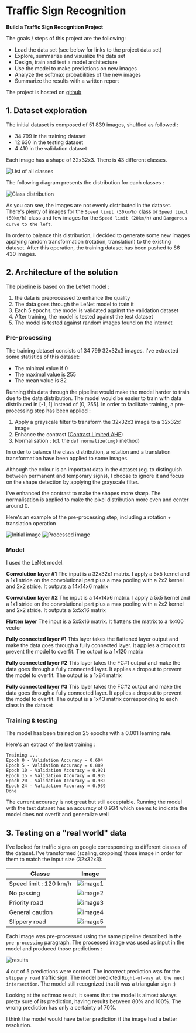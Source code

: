 # Traffic Sign Recognition


**Build a Traffic Sign Recognition Project**

The goals / steps of this project are the following:
* Load the data set (see below for links to the project data set)
* Explore, summarize and visualize the data set
* Design, train and test a model architecture
* Use the model to make predictions on new images
* Analyze the softmax probabilities of the new images
* Summarize the results with a written report

The project is hosted on [github](https://github.com/vwiart/self-driving-car-nanodegree-project2)

## 1. Dataset exploration

The initial dataset is composed of 51 839 images, shuffled as followed :
 - 34 799 in the training dataset
 - 12 630 in the testing dataset
 - 4 410 in the validation dataset

Each image has a shape of 32x32x3. There is 43 different classes.

![List of all classes][all_classes]

The following diagram presents the distribution for each classes : 

![Class distribution][class_distribution]

As you can see, the images are not evenly distributed in the dataset. There's plenty of images for the `Speed limit (30km/h)` class or `Speed limit (50km/h)` class and few images for the `Speed limit (20km/h)` and `Dangerous curve to the left`.

In order to balance this distribution, I decided to generate some new images applying random transformation (rotation, translation) to the existing dataset. After this operation, the training dataset has been pushed to 86 430 images.

## 2. Architecture of the solution

The pipeline is based on the LeNet model :
1. the data is preprocessed to enhance the quality
2. The data goes through the LeNet model to train it
3. Each 5 epochs, the model is validated against the validation dataset
4. After training, the model is tested against the test dataset
5. The model is tested against random images found on the internet

### Pre-processing

The training dataset consists of 34 799 32x32x3 images. I've extracted some statistics of this dataset: 
 - The minimal value if 0
 - The maximal value is 255
 - The mean value is 82

Running this data through the pipeline would make the model harder to train due to the data distribution. The model would be easier to train with data distributed in [-1, 1] instead of [0, 255]. In order to facilitate training, a pre-processing step has been applied :
 1. Apply a grayscale filter to transform the 32x32x3 image to a 32x32x1 image
 2. Enhance the contrast ([Contrast Limited AHE](https://en.wikipedia.org/wiki/Adaptive_histogram_equalization))
 3. Normalisation : (cf. the `def normalize(img)` method)

In order to balance the class distribution, a rotation and a translation transformation have been applied to some images. 

Although the colour is an important data in the dataset (eg. to distinguish between permanent and temporary signs), I choose to ignore it and focus on the shape detection by applying the grayscale filter.

I've enhanced the contrast to make the shapes more sharp. The normalisation is applied to make the pixel distribution more even and center around 0.

Here's an example of the pre-processing step, including a rotation + translation operation

![Initial image][initial_image]
![Processed image][transformed_image]

### Model

I used the LeNet model.

**Convolution layer #1**
The input is a 32x32x1 matrix. I apply a 5x5 kernel and a 1x1 stride on the convolutional part plus a max pooling with a 2x2 kernel and 2x2 stride. It outputs a 14x14x6 matrix

**Convolution layer #2**
The input is a 14x14x6 matrix. I apply a 5x5 kernel and a 1x1 stride on the convolutional part plus a max pooling with a 2x2 kernel and 2x2 stride. It outputs a 5x5x16 matrix

**Flatten layer**
The input is a 5x5x16 matrix. It flattens the matrix to a 1x400 vector

**Fully connected layer #1**
This layer takes the flattened layer output and make the data goes through a fully connected layer. It applies a dropout to prevent the model to overfit. The output is a 1x120 matrix

**Fully connected layer #2**
This layer takes the FC#1 output and make the data goes through a fully connected layer. It applies a dropout to prevent the model to overfit. The output is a 1x84 matrix

**Fully connected layer #3**
This layer takes the FC#2 output and make the data goes through a fully connected layer. It applies a dropout to prevent the model to overfit. The output is a 1x43 matrix corresponding to each class in the dataset

### Training & testing

The model has been trained on 25 epochs with a 0.001 learning rate.

Here's an extract of the last training :
```
Training ...
Epoch 0 - Validation Accuracy = 0.604
Epoch 5 - Validation Accuracy = 0.889
Epoch 10 - Validation Accuracy = 0.921
Epoch 15 - Validation Accuracy = 0.935
Epoch 20 - Validation Accuracy = 0.932
Epoch 24 - Validation Accuracy = 0.939
Done
```

The current accuracy is not great but still acceptable. Running the model with the test dataset has an accuracy of 0.934 which seems to indicate the model does not overfit and generalize well

## 3. Testing on a "real world" data

I've looked for traffic signs on google corresponding to different classes of the dataset. I've transformed (scaling, cropping) those image in order for them to match the input size (32x32x3):

| Classe               |Image            |
|----------------------|-----------------|
|Speed limit : 120 km/h|![image1][image1]|
|No passing            |![image2][image2]|
|Priority road         |![image3][image3]|
|General caution       |![image4][image4]|
|Slippery road         |![image5][image5]|

Each image was pre-processed using the same pipeline described in the `pre-processing` paragraph. The processed image was used as input in the model and produced those predictions :

![results][results]

4 out of 5 predictions were correct. The incorrect prediction was for the `slippery road` traffic sign. The model predicted `Right-of-way at the next intersection`. The model still recognized that it was a triangular sign :)

Looking at the softmax result, it seems that the model is almost always pretty sure of its prediction, having results between 80% and 100%. The wrong prediction has only a certainty of 70%.

I think the model would have better prediction if the image had a better resolution. 


[//]: # (Image References)
[all_classes]: ./writeup/all_classes.png "All classes"
[class_distribution]: ./writeup/class_distribution.png "Class distribution"
[initial_image]: ./writeup/preprocessing.png "Pre-processing"
[transformed_image]: ./writeup/preprocessing2.png "Pre-processing"
[image1]: ./signs/8.jpg "Speed limit 120"
[image2]: ./signs/9.jpg "No passing"
[image3]: ./signs/12.jpg "Priority road"
[image4]: ./signs/18.jpg "General caution"
[image5]: ./signs/23.jpg "Slippery road"
[results]: ./writeup/results.png "Slippery road"
